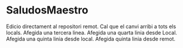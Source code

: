 # SaludosMaestro
Edicio directament al repositori remot.
Cal que el canvi arribi a tots els locals.
Afegida una tercera linea.
Afegida una quarta linia desde Local.
Afegida una quinta linia desde local.
Afegida quinta linia desde remot.
